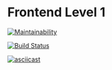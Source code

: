 # Frontend Level 1
[![Maintainability](https://api.codeclimate.com/v1/badges/2b825730d952816eba14/maintainability)](https://codeclimate.com/github/NikitaNaumenko/frontend-project-lvl1/maintainability)

[![Build Status](https://travis-ci.org/NikitaNaumenko/frontend-project-lvl1.svg?branch=master)](https://travis-ci.org/NikitaNaumenko/frontend-project-lvl1)

[![asciicast](https://asciinema.org/a/ULA9tFUKmTmdrmsPQNM0GbOxV.svg)](https://asciinema.org/a/ULA9tFUKmTmdrmsPQNM0GbOxV)
